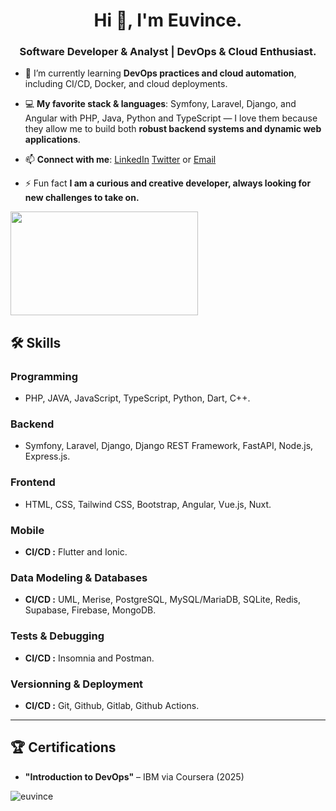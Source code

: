 <h1 align="center">Hi 👋, I'm Euvince.</h1>
<h3 align="center">Software Developer & Analyst | DevOps & Cloud Enthusiast.</h3>

- 🌱 I’m currently learning **DevOps practices and cloud automation**, including CI/CD, Docker, and cloud deployments.

- 💻 **My favorite stack & languages**: Symfony, Laravel, Django, and Angular with PHP, Java, Python and TypeScript — I love them because they allow me to build both **robust backend systems and dynamic web applications**.

- 📫 **Connect with me**: [LinkedIn](https://www.linkedin.com/in/euvince/) [Twitter](https://twitter.com/euvince) or [Email](https://mailto:danieleuvince2003@gmail.com)

- ⚡ Fun fact **I am a curious and creative developer, always looking for new challenges to take on.**

<img src="https://media1.giphy.com/media/v1.Y2lkPTc5MGI3NjExMGVtbHMydG10NDJrcjBzMzBqMGpuYmp2OXNtMnRxdHliczlieG1nciZlcD12MV9pbnRlcm5hbF9naWZfYnlfaWQmY3Q9Zw/13rQ7rrTrvZXlm/giphy.gif" width="300" height="166"/>

## 🛠️ Skills

### **Programming**
- PHP, JAVA, JavaScript, TypeScript, Python, Dart, C++.

### **Backend**
- Symfony, Laravel, Django, Django REST Framework, FastAPI, Node.js, Express.js.

### **Frontend**
- HTML, CSS, Tailwind CSS, Bootstrap, Angular, Vue.js, Nuxt.

### **Mobile**
- **CI/CD :** Flutter and Ionic.

### **Data Modeling & Databases**
- **CI/CD :** UML, Merise, PostgreSQL, MySQL/MariaDB, SQLite, Redis, Supabase, Firebase, MongoDB.

### **Tests & Debugging**
- **CI/CD :** Insomnia and Postman.

### **Versionning & Deployment**
- **CI/CD :** Git, Github, Gitlab, Github Actions.

---

## 🏆 Certifications
- **"Introduction to DevOps"** – IBM via Coursera (2025)


<img align="left" src="https://github-readme-stats.vercel.app/api/top-langs?username=euvince&show_icons=true&locale=en&layout=compact" alt="euvince" />